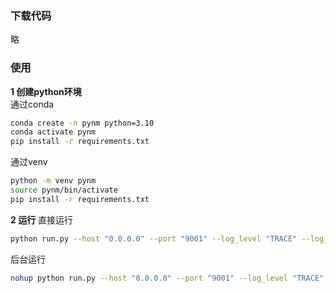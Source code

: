 

### 下载代码
略

### 使用
**1 创建python环境**  
通过conda
```bash
conda create -n pynm python=3.10
conda activate pynm
pip install -r requirements.txt
```

通过venv
```bash
python -m venv pynm
source pynm/bin/activate
pip install -r requirements.txt
```

**2 运行**
直接运行
```bash
python run.py --host "0.0.0.0" --port "9001" --log_level "TRACE" --log_file "./log" --debug False --no_console True
```
后台运行
```bash
nohup python run.py --host "0.0.0.0" --port "9001" --log_level "TRACE" --log_file "./log" --debug False --no_console True > last.log 2>&1 &
```

